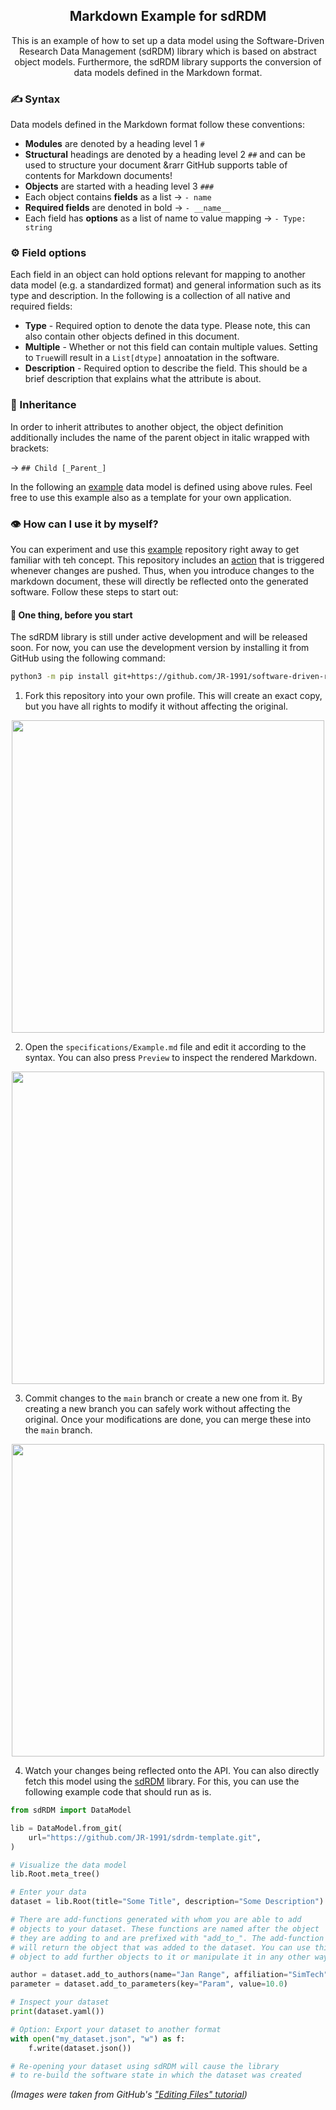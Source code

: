 <h2 align="center">
  Markdown Example for sdRDM
</h2>

<p align="center">
This is an example of how to set up a data model using the Software-Driven Research Data Management (sdRDM) library which is based on abstract object models. Furthermore, the sdRDM library supports the conversion of data models defined in the Markdown format.</p>

### ✍️ Syntax

Data models defined in the Markdown format follow these conventions:

- **Modules** are denoted by a heading level 1 ```#```
- **Structural** headings are denoted by a heading level 2 ```##``` and can be used to structure your document &rarr GitHub supports table of contents for Markdown documents!
- **Objects** are started with a heading level 3 ```###```
- Each object contains **fields** as a list &rarr; ```- name```
- **Required fields** are denoted in bold &rarr; ```- __name__```
- Each field has **options** as a list of name to value mapping &rarr; ```- Type: string```

### ⚙️ Field options

Each field in an object can hold options relevant for mapping to another data model (e.g. a standardized format) and general information such as its type and description. In the following is a collection of all native and required fields:

- **Type** - Required option to denote the data type. Please note, this can also contain other objects defined in this document.
- **Multiple** - Whether or not this field can contain multiple values. Setting to ```True```will result in a ```List[dtype]``` annoatation in the software.
- **Description** - Required option to describe the field. This should be a brief description that explains what the attribute is about.

### 🧬 Inheritance

In order to inherit attributes to another object, the object definition additionally includes the name of the parent object in italic wrapped with brackets:

&rarr; ```## Child [_Parent_]```

In the following an [example](https://github.com/JR-1991/sdrdm-template/tree/main/specifications) data model is defined using above rules. Feel free to use this example also as a template for your own application.

### 👁 How can I use it by myself?

You can experiment and use this [example](https://github.com/JR-1991/sdrdm-template/tree/main/specifications) repository right away to get familiar with teh concept. This repository includes an [action](https://github.com/JR-1991/sdrdm-template/blob/main/.github/workflows/generate_api.yaml) that is triggered whenever changes are pushed. Thus, when you introduce changes to the markdown document, these will directly be reflected onto the generated software. Follow these steps to start out:

#### 👋 One thing, before you start

The sdRDM library is still under active development and will be released soon. For now, you can use the development version by installing it from GitHub using the following command:

```bash
python3 -m pip install git+https://github.com/JR-1991/software-driven-rdm.git@linking-refactor
```

1. Fork this repository into your own profile. This will create an exact copy, but you have all rights to modify it without affecting the original.

<center>
  <img src="https://www.earthdatascience.org/images/earth-analytics/git-version-control/githubguides-bootcamp-fork.png" width="500" />
</center>

2. Open the ```specifications/Example.md``` file and edit it according to the syntax. You can also press ```Preview``` to inspect the rendered Markdown.

<center>
  <img src="https://docs.github.com/assets/cb-118903/images/help/repository/edit-file-edit-dropdown.png" width="500" />
</center>

3. Commit changes to the ```main``` branch or create a new one from it. By creating a new branch you can safely work without affecting the original. Once your modifications are done, you can merge these into the ```main``` branch.

<center>
  <img src="https://docs.github.com/assets/cb-32137/images/help/repository/choose-commit-branch.png" width="500" />
</center>

4. Watch your changes being reflected onto the API. You can also directly fetch this model using the [sdRDM](https://github.com/JR-1991/software-driven-rdm) library. For this, you can use the following example code that should run as is.

```python
from sdRDM import DataModel

lib = DataModel.from_git(
    url="https://github.com/JR-1991/sdrdm-template.git",
)

# Visualize the data model
lib.Root.meta_tree()

# Enter your data
dataset = lib.Root(title="Some Title", description="Some Description")

# There are add-functions generated with whom you are able to add
# objects to your dataset. These functions are named after the object
# they are adding to and are prefixed with "add_to_". The add-function
# will return the object that was added to the dataset. You can use this
# object to add further objects to it or manipulate it in any other way.

author = dataset.add_to_authors(name="Jan Range", affiliation="SimTech")
parameter = dataset.add_to_parameters(key="Param", value=10.0)

# Inspect your dataset
print(dataset.yaml())

# Option: Export your dataset to another format
with open("my_dataset.json", "w") as f:
    f.write(dataset.json())

# Re-opening your dataset using sdRDM will cause the library
# to re-build the software state in which the dataset was created

```

*(Images were taken from GitHub's ["Editing Files" tutorial](https://docs.github.com/en/repositories/working-with-files/managing-files/editing-files))*
